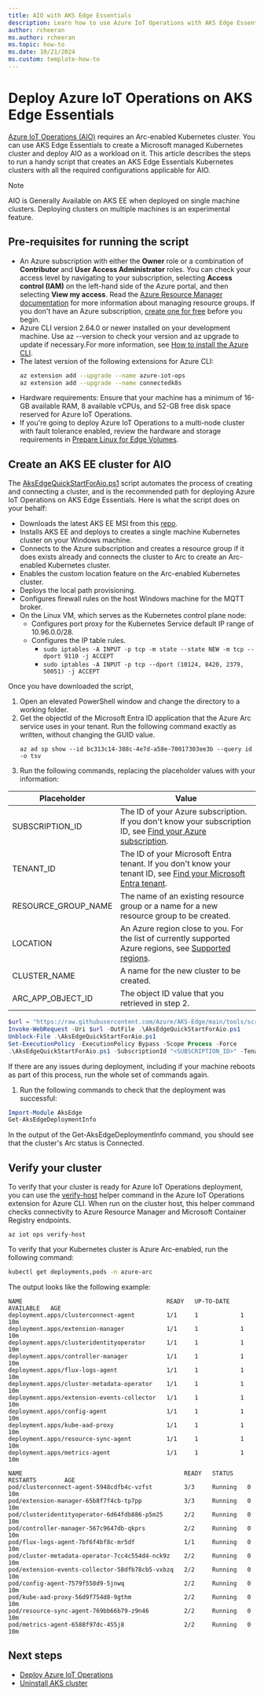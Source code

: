 ```yaml
---
title: AIO with AKS Edge Essentials
description: Learn how to use Azure IoT Operations with AKS Edge Essentials.
author: rcheeran
ms.author: rcheeran
ms.topic: how-to
ms.date: 10/21/2024
ms.custom: template-how-to
---
```


# Deploy Azure IoT Operations on AKS Edge Essentials

[Azure IoT Operations (AIO)]() requires an Arc-enabled Kubernetes cluster. You can use AKS Edge Essentials to create a Microsoft managed Kubernetes cluster and deploy AIO as a workload on it. This article describes the steps to run a handy script that creates an AKS Edge Essentials Kubernetes clusters with all the required configurations applicable for AIO. 

> [!NOTE]
> AIO is Generally Available on AKS EE when deployed on single machine clusters. Deploying clusters on multiple machines is an experimental feature. 

## Pre-requisites for running the script 

- An Azure subscription with either the **Owner** role or a combination of **Contributor** and **User Access Administrator** roles. You can check your access level by navigating to your subscription, selecting **Access control (IAM)** on the left-hand side of the Azure portal, and then selecting **View my access**. Read the [Azure Resource Manager documentation](/azure/azure-resource-manager/management/manage-resource-groups-portal) for more information about managing resource groups. If you don't have an Azure subscription, [create one for free](https://azure.microsoft.com/free/?WT.mc_id=A261C142F) before you begin.
- Azure CLI version 2.64.0 or newer installed on your development machine. Use az --version to check your version and az upgrade to update if necessary.For more information, see [How to install the Azure CLI](https://review.learn.microsoft.com/en-us/cli/azure/install-azure-cli).
- The latest version of the following extensions for Azure CLI:
    ```bash
    az extension add --upgrade --name azure-iot-ops
    az extension add --upgrade --name connectedk8s 
    ```
- Hardware requirements: Ensure that your machine has a minimum of 16-GB available RAM, 8 available vCPUs, and 52-GB free disk space reserved for Azure IoT Operations.
- If you're going to deploy Azure IoT Operations to a multi-node cluster with fault tolerance enabled, review the hardware and storage requirements in [Prepare Linux for Edge Volumes](https://review.learn.microsoft.com/en-us/azure/azure-arc/container-storage/prepare-linux-edge-volumes).


## Create an AKS EE cluster for AIO
The [AksEdgeQuickStartForAio.ps1](https://github.com/Azure/AKS-Edge/blob/main/tools/scripts/AksEdgeQuickStart/AksEdgeQuickStartForAio.ps1) script automates the process of creating and connecting a cluster, and is the recommended path for deploying Azure IoT Operations on AKS Edge Essentials. Here is what the script does on your behalf:
- Downloads the latest AKS EE MSI from this [repo](https://github.com/Azure/aks-edge). 
- Installs AKS EE and deploys to creates a single machine Kubernetes cluster on your Windows machine.
- Connects to the Azure subscription and creates a resource group if it does exists already and connects the cluster to Arc to create an Arc-enabled Kubernetes cluster.
- Enables the custom location feature on the Arc-enabled Kubernetes cluster.
- Deploys the local path provisioning.
- Configures firewall rules on the host Windows machine for the MQTT broker.
- On the Linux VM, which serves as the Kubernetes control plane node:
    - Configures port proxy for the Kubernetes Service default IP range of 10.96.0.0/28.
    - Configures the IP table rules.
        -  `sudo iptables -A INPUT -p tcp -m state --state NEW -m tcp --dport 9110 -j ACCEPT`
        - `sudo iptables -A INPUT -p tcp --dport (10124, 8420, 2379, 50051) -j ACCEPT`

Once you have downloaded the script, 
1. Open an elevated PowerShell window and change the directory to a working folder.
1. Get the objectId of the Microsoft Entra ID application that the Azure Arc service uses in your tenant. Run the following command exactly as written, without changing the GUID value.
    ```azurecli
    az ad sp show --id bc313c14-388c-4e7d-a58e-70017303ee3b --query id -o tsv
    ```
1. Run the following commands, replacing the placeholder values with your information:

|Placeholder|Value  |
|---------|---------|
|SUBSCRIPTION_ID     |      The ID of your Azure subscription. If you don't know your subscription ID, see [Find your Azure subscription](https://review.learn.microsoft.com/en-us/azure/azure-portal/get-subscription-tenant-id#find-your-azure-subscription).   |
|TENANT_ID  |    The ID of your Microsoft Entra tenant. If you don't know your tenant ID, see [Find your Microsoft Entra tenant](https://review.learn.microsoft.com/en-us/azure/azure-portal/get-subscription-tenant-id#find-your-microsoft-entra-tenant).     |
|RESOURCE_GROUP_NAME     |   The name of an existing resource group or a name for a new resource group to be created.      |
|LOCATION     |      An Azure region close to you. For the list of currently supported Azure regions, see [Supported regions](https://review.learn.microsoft.com/en-us/azure/iot-operations/overview-iot-operations#supported-regions).   |
|CLUSTER_NAME     |    A name for the new cluster to be created.     |
|ARC_APP_OBJECT_ID     |  The object ID value that you retrieved in step 2.       |

```powershell
$url = "https://raw.githubusercontent.com/Azure/AKS-Edge/main/tools/scripts/AksEdgeQuickStart/AksEdgeQuickStartForAio.ps1"
Invoke-WebRequest -Uri $url -OutFile .\AksEdgeQuickStartForAio.ps1
Unblock-File .\AksEdgeQuickStartForAio.ps1
Set-ExecutionPolicy -ExecutionPolicy Bypass -Scope Process -Force
.\AksEdgeQuickStartForAio.ps1 -SubscriptionId "<SUBSCRIPTION_ID>" -TenantId "<TENANT_ID>" -ResourceGroupName "<RESOURCE_GROUP_NAME>"  -Location "<LOCATION>"  -ClusterName "<CLUSTER_NAME>" -CustomLocationOid "<ARC_APP_OBJECT_ID>"
```
If there are any issues during deployment, including if your machine reboots as part of this process, run the whole set of commands again.
1. Run the following commands to check that the deployment was successful:
```powershell
Import-Module AksEdge
Get-AksEdgeDeploymentInfo
```
In the output of the Get-AksEdgeDeploymentInfo command, you should see that the cluster's Arc status is Connected.

## Verify your cluster
To verify that your cluster is ready for Azure IoT Operations deployment, you can use the [verify-host](https://review.learn.microsoft.com/en-us/cli/azure/iot/ops#az-iot-ops-verify-host) helper command in the Azure IoT Operations extension for Azure CLI. When run on the cluster host, this helper command checks connectivity to Azure Resource Manager and Microsoft Container Registry endpoints.
```azurecli
az iot ops verify-host
```

To verify that your Kubernetes cluster is Azure Arc-enabled, run the following command:
```bash
kubectl get deployments,pods -n azure-arc
```

The output looks like the following example:
```output
NAME                                         READY   UP-TO-DATE   AVAILABLE   AGE
deployment.apps/clusterconnect-agent         1/1     1            1           10m
deployment.apps/extension-manager            1/1     1            1           10m
deployment.apps/clusteridentityoperator      1/1     1            1           10m
deployment.apps/controller-manager           1/1     1            1           10m
deployment.apps/flux-logs-agent              1/1     1            1           10m
deployment.apps/cluster-metadata-operator    1/1     1            1           10m
deployment.apps/extension-events-collector   1/1     1            1           10m
deployment.apps/config-agent                 1/1     1            1           10m
deployment.apps/kube-aad-proxy               1/1     1            1           10m
deployment.apps/resource-sync-agent          1/1     1            1           10m
deployment.apps/metrics-agent                1/1     1            1           10m

NAME                                              READY   STATUS    RESTARTS        AGE
pod/clusterconnect-agent-5948cdfb4c-vzfst         3/3     Running   0               10m
pod/extension-manager-65b8f7f4cb-tp7pp            3/3     Running   0               10m
pod/clusteridentityoperator-6d64fdb886-p5m25      2/2     Running   0               10m
pod/controller-manager-567c9647db-qkprs           2/2     Running   0               10m
pod/flux-logs-agent-7bf6f4bf8c-mr5df              1/1     Running   0               10m
pod/cluster-metadata-operator-7cc4c554d4-nck9z    2/2     Running   0               10m
pod/extension-events-collector-58dfb78cb5-vxbzq   2/2     Running   0               10m
pod/config-agent-7579f558d9-5jnwq                 2/2     Running   0               10m
pod/kube-aad-proxy-56d9f754d8-9gthm               2/2     Running   0               10m
pod/resource-sync-agent-769bb66b79-z9n46          2/2     Running   0               10m
pod/metrics-agent-6588f97dc-455j8                 2/2     Running   0               10m
```

## Next steps

- [Deploy Azure IoT Operations](https://review.learn.microsoft.com/en-us/azure/iot-operations/deploy-iot-ops/howto-deploy-iot-operations)
- [Uninstall AKS cluster](aks-edge-howto-uninstall.md)
